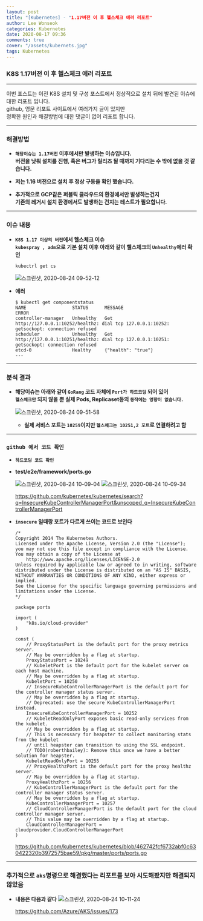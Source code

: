 ```yaml
---
layout: post
title: "[Kubernetes] - "1.17버전 이 후 헬스체크 에러 리포트"
author: Lee Wonseok
categories: Kubernetes
date: 2020-08-17 09:36
comments: true
cover: "/assets/kubernets.jpg"
tags: Kubernetes
---
```




### **K8S 1.17버전 이 후 헬스체크 에러 리포트**



---

이번 포스트는 이전 K8S 설치 및 구성 포스트에서 정상적으로 설치 뒤에 발견된 이슈에 대한 리포트 입니다.  
github, 영문 리포트 사이트에서 여러가지 글이 있지만  
정확한 원인과 해결방법에 대한 댓글이 없어 리포트 합니다.

---

### **해결방법**

* **``해당이슈는 1.17버전`` 이후에서만 발생하는 이슈입니다.**  
    **버전을 낮춰 설치를 진행, 혹은 버그가 릴리즈 될 때까지 기다리는 수 밖에 없을 것 같습니다.**  

* **저는 1.16 버전으로 설치 후 정상 구동을 확인 했습니다.**

* **추가적으로 GCP같은 퍼블릭 클라우드의 환경에서만 발생하는건지  
기존의 레거시 설치 환경에서도 발생하는 건지는 테스트가 필요합니다.**

---

### **이슈 내용**


* **``K8S 1.17 이상의 버전``에서 헬스체크 이슈**  
    **``kubespray , adm``으로 기본 설치 이후 아래와 같이 헬스체크의 ``Unhealthy``에러 확인**

    ```
    kubectrl get cs
    ```

    ![스크린샷, 2020-08-24 09-52-12](https://user-images.githubusercontent.com/69498804/90993355-88020680-e5ef-11ea-8b59-6102415fec3f.png)


* **에러**

    ```
    $ kubectl get componentstatus
    NAME                 STATUS      MESSAGE                                                                                        ERROR
    controller-manager   Unhealthy   Get http://127.0.0.1:10252/healthz: dial tcp 127.0.0.1:10252: getsockopt: connection refused
    scheduler            Unhealthy   Get http://127.0.0.1:10251/healthz: dial tcp 127.0.0.1:10251: getsockopt: connection refused
    etcd-0               Healthy     {"health": "true"}
    ---
    ```

---

### **분석 결과**  

* **해당이슈는 아래와 같이 ``GoRang`` 코드 자체에 ``Port가 하드코딩`` 되어 있어   
``헬스체크만`` 되지 않을 뿐 실제 Pods, Replicaset등의 ``동작에는 영향이 없습니다.``**  


    ![스크린샷, 2020-08-24 09-51-58](https://user-images.githubusercontent.com/69498804/90993350-859fac80-e5ef-11ea-9bf9-8d42a5cb7978.png)
    * **실제 서비스 포트는 ``10259``이지만 ``헬스체크는 10251,2 포트``로 연결하려고 함**

---

### **``github 에서 코드 확인``**  


* **``하드코딩 코드 확인``**

* **test/e2e/framework/ports.go**  

    ![스크린샷, 2020-08-24 10-09-04](https://user-images.githubusercontent.com/69498804/90993931-da442700-e5f1-11ea-9804-ddc3bf45a233.png)
    ![스크린샷, 2020-08-24 10-09-34](https://user-images.githubusercontent.com/69498804/90993943-eaf49d00-e5f1-11ea-870f-16e0652ab6a9.png)


    https://github.com/kubernetes/kubernetes/search?q=InsecureKubeControllerManagerPort&unscoped_q=InsecureKubeControllerManagerPort


* **``insecure`` 일때랑 포트가 다르게 쓰이는 코드로 보인다**
    

    ```
    /*
    Copyright 2014 The Kubernetes Authors.
    Licensed under the Apache License, Version 2.0 (the "License");
    you may not use this file except in compliance with the License.
    You may obtain a copy of the License at
        http://www.apache.org/licenses/LICENSE-2.0
    Unless required by applicable law or agreed to in writing, software
    distributed under the License is distributed on an "AS IS" BASIS,
    WITHOUT WARRANTIES OR CONDITIONS OF ANY KIND, either express or implied.
    See the License for the specific language governing permissions and
    limitations under the License.
    */

    package ports

    import (
        "k8s.io/cloud-provider"
    )

    const (
        // ProxyStatusPort is the default port for the proxy metrics server.
        // May be overridden by a flag at startup.
        ProxyStatusPort = 10249
        // KubeletPort is the default port for the kubelet server on each host machine.
        // May be overridden by a flag at startup.
        KubeletPort = 10250
        // InsecureKubeControllerManagerPort is the default port for the controller manager status server.
        // May be overridden by a flag at startup.
        // Deprecated: use the secure KubeControllerManagerPort instead.
        InsecureKubeControllerManagerPort = 10252
        // KubeletReadOnlyPort exposes basic read-only services from the kubelet.
        // May be overridden by a flag at startup.
        // This is necessary for heapster to collect monitoring stats from the kubelet
        // until heapster can transition to using the SSL endpoint.
        // TODO(roberthbailey): Remove this once we have a better solution for heapster.
        KubeletReadOnlyPort = 10255
        // ProxyHealthzPort is the default port for the proxy healthz server.
        // May be overridden by a flag at startup.
        ProxyHealthzPort = 10256
        // KubeControllerManagerPort is the default port for the controller manager status server.
        // May be overridden by a flag at startup.
        KubeControllerManagerPort = 10257
        // CloudControllerManagerPort is the default port for the cloud controller manager server.
        // This value may be overridden by a flag at startup.
        CloudControllerManagerPort = cloudprovider.CloudControllerManagerPort
    )

    ```
    https://github.com/kubernetes/kubernetes/blob/462742fcf6732abf0c630422320b3972575bae59/pkg/master/ports/ports.go

----

### **추가적으로 ``aks``명령으로 해결했다는 리포트를 보아 시도해봤지만 해결되지 않았음**


* **내용은 다음과 같다**
![스크린샷, 2020-08-24 10-11-24](https://user-images.githubusercontent.com/69498804/90994011-2becb180-e5f2-11ea-9e7e-169a7a3cef4a.png)


    https://github.com/Azure/AKS/issues/173